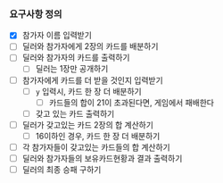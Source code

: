 ### 요구사항 정의
- [x] 참가자 이름 입력받기
- [ ] 딜러와 참가자에게 2장의 카드를 배분하기
- [ ] 딜러와 참가자의 카드를 출력하기
    - [ ] 딜러는 1장만 공개하기
- [ ] 참가자에게 카드를 더 받을 것인지 입력받기
    - [ ] `y` 입력시, 카드 한 장 더 배분하기
        - [ ] 카드들의 합이 21이 초과된다면, 게임에서 패배한다
    - [ ] 갖고 있는 카드 출력하기
- [ ] 딜러가 갖고있는 카드 2장의 합 계산하기
    - [ ] 16이하인 경우, 카드 한 장 더 배분하기
- [ ] 각 참가자들이 갖고있는 카드들의 합 계산하기
- [ ] 딜러와 참가자들의 보유카드현황과 결과 출력하기
- [ ] 딜러의 최종 승패 구하기
